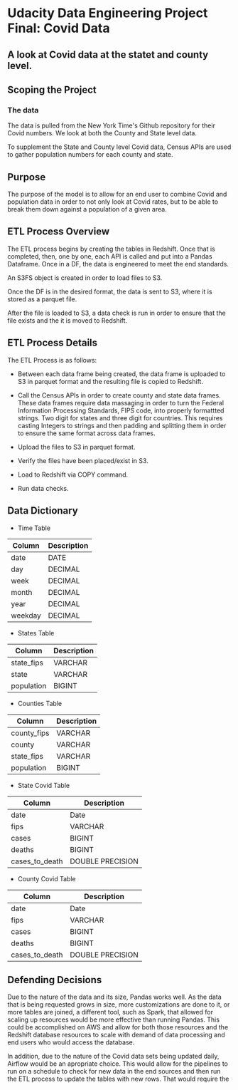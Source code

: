 # Udacity Data Engineering Project Final: Covid Data

## A look at Covid data at the statet and county level.

## Scoping the Project
### The data
The data is pulled from the New York Time's Github repository for their Covid numbers. We look at both the County and State level data. 

To supplement the State and County level Covid data, Census APIs are used to gather population numbers for each county and state.

## Purpose
The purpose of the model is to allow for an end user to combine Covid and population data in order to not only look at Covid rates, but to be able to break them down against a population of a given area.

## ETL Process Overview
The ETL process begins by creating the tables in Redshift. Once that is completed, then, one by one, each API is called and put into a Pandas Dataframe. Once in a DF, the data is engineered to meet the end standards.

An S3FS object is created in order to load files to S3.

Once the DF is in the desired format, the data is sent to S3, where it is stored as a parquet file.

After the file is loaded to S3, a data check is run in order to ensure that the file exists and the it is moved to Redshift.

## ETL Process Details
The ETL Process is as follows:
- Between each data frame being created, the data frame is uploaded to S3 in parquet format and the resulting file is copied to Redshift.

- Call the Census APIs in order to create county and state data frames. These data frames require data massaging in order to turn the Federal Information Processing Standards, FIPS code, into properly formattted strings. Two digit for states and three digit for countries. This requires casting Integers to strings and then padding and splitting them in order to ensure the same format across data frames.
- Upload the files to S3 in parquet format.
- Verify the files have been placed/exist in S3.
- Load to Redshift via COPY command.
- Run data checks.

## Data Dictionary
- Time Table

| Column | Description |
| ----------- | ----------- |
| date | DATE |
| day | DECIMAL |
| week | DECIMAL |
| month | DECIMAL |
| year | DECIMAL |
| weekday | DECIMAL |

- States Table

| Column | Description |
| ----------- | ----------- |
|state_fips | VARCHAR|
|state | VARCHAR|
|population | BIGINT|

- Counties Table

| Column | Description |
| ----------- | ----------- |
|county_fips|  VARCHAR|
|county | VARCHAR|
|state_fips | VARCHAR|
|population | BIGINT |

- State Covid Table

| Column | Description |
| ----------- | ----------- |
|date | Date|
|fips | VARCHAR|
|cases | BIGINT|
|deaths | BIGINT|
|cases_to_death | DOUBLE PRECISION|

- County Covid Table

| Column | Description |
| ----------- | ----------- |
|date | Date|
|fips | VARCHAR|
|cases | BIGINT|
|deaths | BIGINT|
|cases_to_death | DOUBLE PRECISION|

## Defending Decisions
Due to the nature of the data and its size, Pandas works well. As the data that is being requested grows in size, more customizations are done to it, or more tables are joined, a different tool, such as Spark, that allowed for scaling up resources would be more effective than running Pandas. This could be accomplished on AWS and allow for both those resources and the Redshift database resources to scale with demand of data processing and end users who would access the database.

In addition, due to the nature of the Covid data sets being updated daily, Airflow would be an apropriate choice. This would allow for the pipelines to run on a schedule to check for new data in the end sources and then run the ETL process to update the tables with new rows. That would require the
